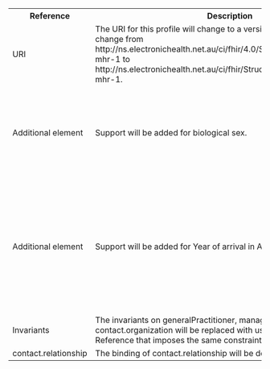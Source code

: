 <table class="list" width="100%">
<tbody>
  <tr>
    <th>Reference</th>
    <th>Description</th>
    <th>Issue No.</th>
  </tr>
  <tr>
        <td>URI</td>
        <td>The URI for this profile will change to a version independent one. It will change from http://ns.electronichealth.net.au/ci/fhir/4.0/StructureDefinition/patient-mhr-1 to http://ns.electronichealth.net.au/ci/fhir/StructureDefinition/patient-mhr-1.</td>
        <td>n/a</td>
  </tr>
  <tr>
        <td>Additional element</td>
        <td>Support will be added for biological sex.</td>
        <td>See HL7 AU GitHub issue #321 <a href="https://github.com/hl7au/au-fhir-base/issues/321">Represent patient's biological sex</a></td>
  </tr>
  <tr>
        <td>Additional element</td>
        <td>Support will be added for Year of arrival in Australia.</td>
        <td>See Agency GitHub issue #13 <a href="https://github.com/AuDigitalHealth/ci-fhir-r4/issues/13">Support exchange of CALD (Cultural and Linguistic Diversity) minimum data set</a></td>
  </tr>
  <tr>
        <td>Invariants</td>
        <td>The invariants on generalPractitioner, managingOrganization and contact.organization will be replaced with use of a new profile of Reference that imposes the same constraint.</td>
        <td>n/a</td>
  </tr>
  <tr>
        <td>contact.relationship</td>
        <td>The binding of contact.relationship will be done in AU Base.</td>
        <td>TBD</td>
  </tr>
 </tbody>
</table>
